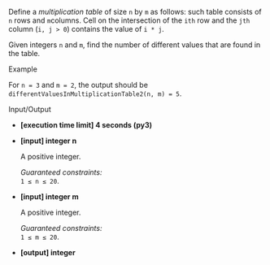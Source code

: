 
Define a  _multiplication table_  of size  `n`  by  `m`  as follows: such table consists of  `n`  rows and  `m`columns. Cell on the intersection of the  `ith`  row and the  `jth`  column (`i, j > 0`) contains the value of  `i * j`.

Given integers  `n`  and  `m`, find the number of different values that are found in the table.

Example

For  `n = 3`  and  `m = 2`, the output should be  
`differentValuesInMultiplicationTable2(n, m) = 5`.

Input/Output

-   **[execution time limit] 4 seconds (py3)**
    
-   **[input] integer n**
    
    A positive integer.
    
    _Guaranteed constraints:_  
    `1 ≤ n ≤ 20`.
    
-   **[input] integer m**
    
    A positive integer.
    
    _Guaranteed constraints:_  
    `1 ≤ m ≤ 20`.
    
-   **[output] integer**
